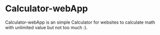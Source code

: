 # Calculator-webApp
Calculator-webApp is an simple Calculator for websites to calculate math with unlimited value but not too much :). 
